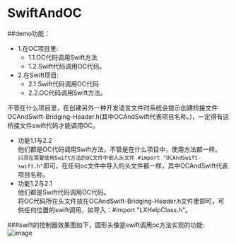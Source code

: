 # SwiftAndOC
##demo功能：
  * 1.在OC项目里: 
    * 1.1.OC代码调用Swift方法
    * 1.2.Swift代码调用OC代码。<br>
  * 2.在Swift项目:
    * 2.1.Swift代码调用OC代码
    * 2.2.OC代码调用Swift方法。<br>

不管在什么项目里，在创建另外一种开发语言文件时系统会提示创建桥接文件OCAndSwift-Bridging-Header.h(其中OCAndSwift代表项目名称。)，一定得有这桥接文件swift代码才能调用OC。
* 功能1.1与2.2<br>
他们都是OC代码调用Swift方法，不管是在什么项目中，使用方法都一样。<br>
`只须在需要使用Swift方法的OC文件中倒入头文件 #import "OCAndSwift-swift.h"`即可，在任何oc文件中导入的头文件都一样，其中OCAndSwift代表项目名称。
* 功能1.2与2.1<br>
他们都是Swift代码调用OC代码。<br>
将OC代码所在头文件放在OCAndSwift-Bridging-Header.h文件里即可，可供任何位置的swift调用，如导入：#import "LXHelpClass.h"。


###swift的控制器效果图如下，圆形头像是swift调用oc方法实现的功能:<br>
![image](https://github.com/SoftProgramLX/SwiftAndOC/blob/master/OCAndSwift/OCAndSwift/screen.png)
